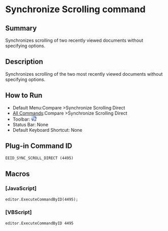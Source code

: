 # Synchronize Scrolling command

## Summary

Synchronizes scrolling of two recently viewed documents without specifying options.

## Description

Synchronizes scrolling of the two most recently viewed documents without specifying options.

## How to Run

- Default Menu:Compare \>Synchronize Scrolling Direct
- [All Commands](../tools/all_commands):Compare \>Synchronize Scrolling
Direct
- Toolbar: ![](../../images/sync24x16.gif)
- Status Bar: None
- Default Keyboard Shortcut: None

## Plug-in Command ID

```
EEID_SYNC_SCROLL_DIRECT (4495)
```

## Macros

### \[JavaScript\]

```
editor.ExecuteCommandByID(4495);
```

### \[VBScript\]

```
editor.ExecuteCommandByID 4495
```
